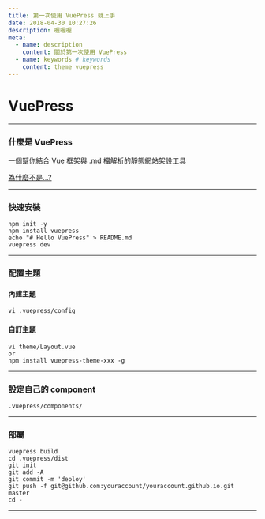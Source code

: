 ```yaml
---
title: 第一次使用 VuePress 就上手
date: 2018-04-30 10:27:26
description: 喔喔喔
meta:
  - name: description
    content: 關於第一次使用 VuePress
  - name: keywords # keywords
    content: theme vuepress
---
```


# VuePress 

----

### 什麼是 VuePress

一個幫你結合 Vue 框架與 .md 檔解析的靜態網站架設工具

[為什麼不是...?](https://vuepress.vuejs.org/zh/guide/#%E4%B8%BA%E4%BB%80%E4%B9%88%E4%B8%8D%E6%98%AF)

----

### 快速安裝

```shell
npm init -y
npm install vuepress
echo "# Hello VuePress" > README.md
vuepress dev
```

----

### 配置主題
#### 內建主題

```
vi .vuepress/config
```

#### 自訂主題

```
vi theme/Layout.vue
or
npm install vuepress-theme-xxx -g
```

----

### 設定自己的 component
```
.vuepress/components/
```

----

### 部屬

```shell script
vuepress build
cd .vuepress/dist
git init
git add -A
git commit -m 'deploy'
git push -f git@github.com:youraccount/youraccount.github.io.git master
cd -
```

----

